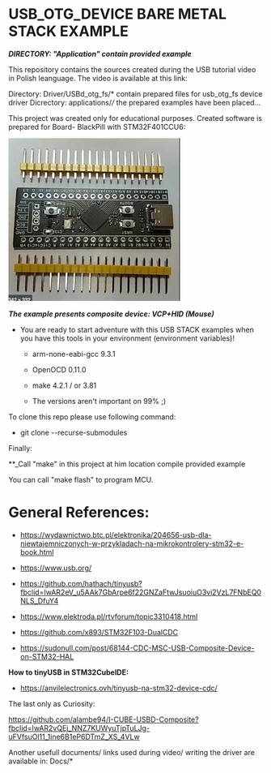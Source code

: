 # USB_OTG_DEVICE BARE METAL STACK EXAMPLE 

**_DIRECTORY: "Application" contain provided example_**

This repository contains the sources created during the USB tutorial video in Polish leanguage. The video is available at this link:


Directory: Driver/USBd_otg_fs/* contain prepared files for usb_otg_fs device driver
Dicrectory: applications/*/* the prepared examples have been placed...

This project was created only for educational purposes.
Created software is prepared for Board- BlackPill with STM32F401CCU6:


![BlackPill](https://github.com/trteodor/YT_Usb_Tutorial_Polish_Leangugage/blob/master/BlackPill_stm32f401ccu6.png)

**_The example presents composite device: VCP+HID (Mouse)_**

* You are ready to start adventure with this USB STACK examples when you have this tools in your environment (environment variables)!

    * arm-none-eabi-gcc 9.3.1
    * OpenOCD 0.11.0
    * make 4.2.1 / or 3.81

    * The versions aren't important on 99% ;) 

To clone this repo please use following command: 
* git clone --recurse-submodules 

Finally:

 **_Call "make" in this project at him location compile provided example

You can call "make flash" to program MCU.
# General References:

* https://wydawnictwo.btc.pl/elektronika/204656-usb-dla-niewtajemniczonych-w-przykladach-na-mikrokontrolery-stm32-e-book.html

* https://www.usb.org/

* https://github.com/hathach/tinyusb?fbclid=IwAR2eV_u5AAk7GbArpe6f22GNZaFtwJsuoiuO3vi2VzL7FNbEQ0NLS_DfuY4

* https://www.elektroda.pl/rtvforum/topic3310418.html

* https://github.com/x893/STM32F103-DualCDC

* https://sudonull.com/post/68144-CDC-MSC-USB-Composite-Device-on-STM32-HAL

**How to tinyUSB in STM32CubeIDE:**

* https://anvilelectronics.ovh/tinyusb-na-stm32-device-cdc/


The last only as Curiosity: 

https://github.com/alambe94/I-CUBE-USBD-Composite?fbclid=IwAR2vQEj_NNZ7KUWyuTjpTuLJg-uFVfsuOl11_1ine6B1eP6DTmZ_XS_4VLw

Another usefull documents/ links used during video/ writing the driver are available in: Docs/*